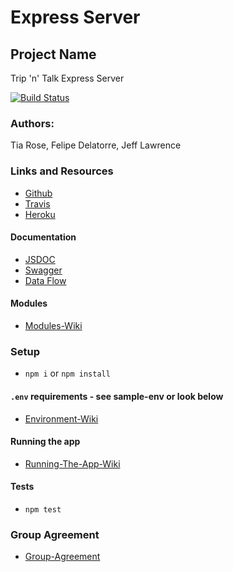 # Express Server

## Project Name
Trip 'n' Talk Express Server

[![Build Status](https://www.travis-ci.com/team-trip-n-talk/ExpressServer.svg?branch=master)](https://www.travis-ci.com/team-trip-n-talk/ExpressServer)

### Authors: 
Tia Rose, Felipe Delatorre, Jeff Lawrence

### Links and Resources
* [Github](https://github.com/team-trip-n-talk/ExpressServer)
* [Travis](https://www.travis-ci.com/team-trip-n-talk/ExpressServer)
* [Heroku](https://trip-n-talk-express-server.herokuapp.com/)

#### Documentation
* [JSDOC](https://trip-n-talk-express-server.herokuapp.com/docs)
* [Swagger](https://trip-n-talk-express-server.herokuapp.com/api-docs)
* [Data Flow](https://www.lucidchart.com/documents/edit/b4adc909-52d2-460a-9a0a-d8cfb7211ec5/0)

#### Modules

* [Modules-Wiki](https://github.com/team-trip-n-talk/ExpressServer/wiki/Modules)

### Setup
*  `npm i` or `npm install`

#### `.env` requirements - see sample-env or look below
* [Environment-Wiki](https://github.com/team-trip-n-talk/ExpressServer/wiki/Environment-setup-requirements)

#### Running the app
* [Running-The-App-Wiki](https://github.com/team-trip-n-talk/ExpressServer/wiki/Running-the-app)

#### Tests
* `npm test`

### Group Agreement
* [Group-Agreement](https://github.com/team-trip-n-talk/ExpressServer/wiki/Group-Agreement)


